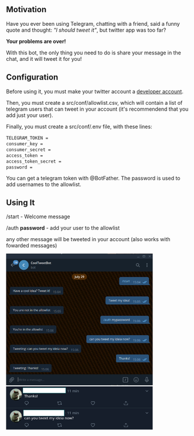 ## Motivation
Have you ever been using Telegram, chatting with a friend, said a funny quote and thought: _"I should tweet it"_, but twitter app was too far?

**Your problems are over!**

With this bot, the only thing you need to do is share your message in the chat, and it will tweet it for you!

## Configuration

Before using it, you must make your twitter account a [developer account](https://developer.twitter.com/).

Then, you must create a src/conf/allowlist.csv, which will contain a list of telegram users that can tweet in your account (it's recommendend that you add just your user).

Finally, you must create a src/conf/.env file, with these lines:

```
TELEGRAM_TOKEN =
consumer_key = 
consumer_secret = 
access_token = 
access_token_secret = 
password = 
```

You can get a telegram token with @BotFather. The password is used to add usernames to the allowlist.

## Using It

/start - Welcome message

/auth __password__ - add your user to the allowlist

any other message will be tweeted in your account (also works with fowarded messages)

<img src="readme_image00.png" alt="drawing" width="400"/>
<img src="readme_image01.png" alt="drawing" width="400"/>